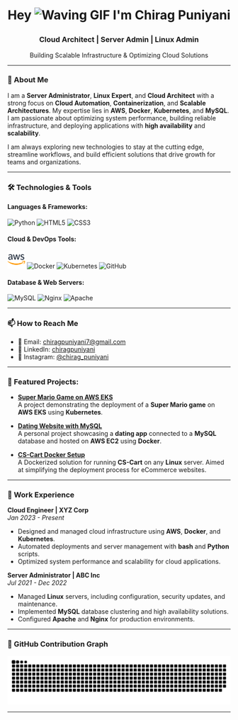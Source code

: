 <h1 align="center">
 
  Hey  <img src="https://media.giphy.com/media/hvRJCLFzcasrR4ia7z/giphy.gif" width="40" alt="Waving GIF" />  I'm Chirag Puniyani
</h1>

<h3 align="center">Cloud Architect | Server Admin | Linux Admin</h3>
<p align="center">Building Scalable Infrastructure & Optimizing Cloud Solutions</p>

---

### 🚀 About Me

I am a **Server Administrator**, **Linux Expert**, and **Cloud Architect** with a strong focus on **Cloud Automation**, **Containerization**, and **Scalable Architectures**. My expertise lies in **AWS**, **Docker**, **Kubernetes**, and **MySQL**. I am passionate about optimizing system performance, building reliable infrastructure, and deploying applications with **high availability** and **scalability**.

I am always exploring new technologies to stay at the cutting edge, streamline workflows, and build efficient solutions that drive growth for teams and organizations.

---

### 🛠️ Technologies & Tools

#### Languages & Frameworks:
<div align="left">
  
  
  <img src="https://cdn.jsdelivr.net/gh/devicons/devicon/icons/python/python-original.svg" height="40" alt="Python" />

  <img src="https://cdn.jsdelivr.net/gh/devicons/devicon/icons/html5/html5-original.svg" height="40" alt="HTML5" />
  <img src="https://cdn.jsdelivr.net/gh/devicons/devicon/icons/css3/css3-original.svg" height="40" alt="CSS3" />
</div>

#### Cloud & DevOps Tools:
<div align="left">
  <img src="https://raw.githubusercontent.com/devicons/devicon/master/icons/amazonwebservices/amazonwebservices-original-wordmark.svg" height="40" alt="AWS" />
  <img src="https://cdn.jsdelivr.net/gh/devicons/devicon/icons/docker/docker-original.svg" height="40" alt="Docker" />
  <img src="https://cdn.jsdelivr.net/gh/devicons/devicon/icons/kubernetes/kubernetes-plain.svg" height="40" alt="Kubernetes" />
  <img src="https://cdn.jsdelivr.net/gh/devicons/devicon/icons/github/github-original.svg" height="40" alt="GitHub" />

</div>

#### Database & Web Servers:
<div align="left">
  <img src="https://cdn.jsdelivr.net/gh/devicons/devicon/icons/mysql/mysql-original.svg" height="40" alt="MySQL" />
  <img src="https://cdn.jsdelivr.net/gh/devicons/devicon/icons/nginx/nginx-original.svg" height="40" alt="Nginx" />
  <img src="https://cdn.jsdelivr.net/gh/devicons/devicon/icons/apache/apache-original.svg" height="40" alt="Apache" />
</div>

---

### 📫 How to Reach Me

- 📧 Email: [chiragpuniyani7@gmail.com](mailto:chiragpuniyani7@gmail.com)
- 💼 LinkedIn: [chiragpuniyani](https://linkedin.com/in/chiragpuniyani)
- 📸 Instagram: [@chirag_puniyani](https://instagram.com/chirag_puniyani)

---

### 📌 Featured Projects:

- **[Super Mario Game on AWS EKS](https://github.com/yourusername/super-mario-game-on-aws-eks)**  
  A project demonstrating the deployment of a **Super Mario game** on **AWS EKS** using **Kubernetes**.

- **[Dating Website with MySQL](https://github.com/yourusername/dating-website)**  
  A personal project showcasing a **dating app** connected to a **MySQL** database and hosted on **AWS EC2** using **Docker**.

- **[CS-Cart Docker Setup](https://github.com/yourusername/cscart-docker)**  
  A Dockerized solution for running **CS-Cart** on any **Linux** server. Aimed at simplifying the deployment process for eCommerce websites.

---

### 💼 Work Experience

**Cloud Engineer | XYZ Corp**  
*Jan 2023 - Present*  
- Designed and managed cloud infrastructure using **AWS**, **Docker**, and **Kubernetes**.
- Automated deployments and server management with **bash** and **Python** scripts.
- Optimized system performance and scalability for cloud applications.

**Server Administrator | ABC Inc**  
*Jul 2021 - Dec 2022*  
- Managed **Linux** servers, including configuration, security updates, and maintenance.
- Implemented **MySQL** database clustering and high availability solutions.
- Configured **Apache** and **Nginx** for production environments.

---

### 🔗 GitHub Contribution Graph

![GitHub Contributions](https://github.com/Platane/snk/raw/output/github-contribution-grid-snake.svg)

---

